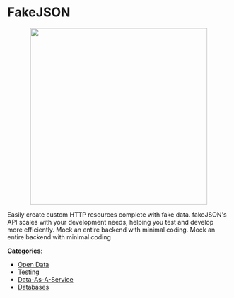 # FakeJSON
<p align="center">
    <img width="400" src="https://raw.githubusercontent.com/apis-list/apis-list/apis/fakejson/logo_256x256.png" />
</p>

Easily create custom HTTP resources complete with fake data.  fakeJSON's API scales with your development needs, helping you test and develop more efficiently.  Mock an entire backend with minimal coding. Mock an entire backend with minimal coding



**Categories**:
- [Open Data](https://github.com/apis-list/apis-list#open-data)
- [Testing](https://github.com/apis-list/apis-list#testing)
- [Data-As-A-Service](https://github.com/apis-list/apis-list#data-as-a-service)
- [Databases](https://github.com/apis-list/apis-list#databases)







